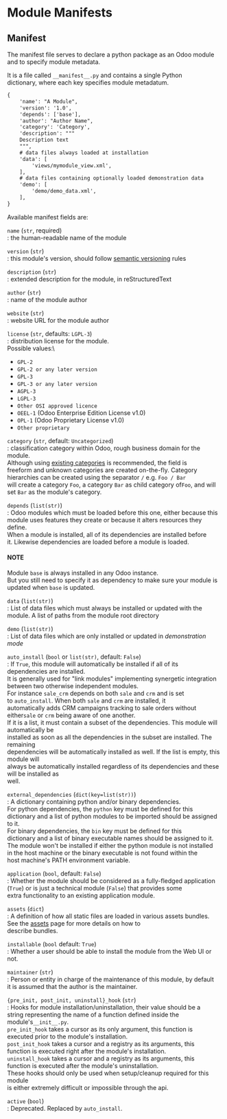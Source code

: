 # Module Manifests

## Manifest

The manifest file serves to declare a python package as an Odoo module\
and to specify module metadata.

It is a file called `__manifest__.py` and contains a single Python\
dictionary, where each key specifies module metadatum.

```default
{
    'name': "A Module",
    'version': '1.0',
    'depends': ['base'],
    'author': "Author Name",
    'category': 'Category',
    'description': """
    Description text
    """,
    # data files always loaded at installation
    'data': [
        'views/mymodule_view.xml',
    ],
    # data files containing optionally loaded demonstration data
    'demo': [
        'demo/demo_data.xml',
    ],
}
```

Available manifest fields are:

`name` (`str`, required)\
: the human-readable name of the module

`version` (`str`)\
: this module's version, should follow [semantic versioning](https://semver.org) rules

`description` (`str`)\
: extended description for the module, in reStructuredText

`author` (`str`)\
: name of the module author

`website` (`str`)\
: website URL for the module author

`license` (`str`, defaults: `LGPL-3`)\
: distribution license for the module.\
Possible values:\


* `GPL-2`
* `GPL-2 or any later version`
* `GPL-3`
* `GPL-3 or any later version`
* `AGPL-3`
* `LGPL-3`
* `Other OSI approved licence`
* `OEEL-1` (Odoo Enterprise Edition License v1.0)
* `OPL-1` (Odoo Proprietary License v1.0)
* `Other proprietary`

`category` (`str`, default: `Uncategorized`)\
: classification category within Odoo, rough business domain for the module.\
Although using [existing categories](https://github.com/odoo/odoo/blob/17.0/odoo/addons/base/data/ir_module_category_data.xml) is recommended, the field is\
freeform and unknown categories are created on-the-fly. Category\
hierarchies can be created using the separator `/` e.g. `Foo / Bar`\
will create a category `Foo`, a category `Bar` as child category of`Foo`, and will set `Bar` as the module's category.

`depends` (`list(str)`)\
: Odoo modules which must be loaded before this one, either because this\
module uses features they create or because it alters resources they\
define.\
When a module is installed, all of its dependencies are installed before\
it. Likewise dependencies are loaded before a module is loaded.

#### NOTE

Module `base` is always installed in any Odoo instance.\
But you still need to specify it as dependency to make sure your module is updated when `base` is updated.

`data` (`list(str)`)\
: List of data files which must always be installed or updated with the\
module. A list of paths from the module root directory

`demo` (`list(str)`)\
: List of data files which are only installed or updated in _demonstration_\
_mode_

`auto_install` (`bool` or `list(str)`, default: `False`)\
: If `True`, this module will automatically be installed if all of its\
dependencies are installed.\
It is generally used for "link modules" implementing synergetic integration\
between two otherwise independent modules.\
For instance `sale_crm` depends on both `sale` and `crm` and is set\
to `auto_install`. When both `sale` and `crm` are installed, it\
automatically adds CRM campaigns tracking to sale orders without either`sale` or `crm` being aware of one another.\
If it is a list, it must contain a subset of the dependencies. This module will automatically be\
installed as soon as all the dependencies in the subset are installed. The remaining\
dependencies will be automatically installed as well. If the list is empty, this module will\
always be automatically installed regardless of its dependencies and these will be installed as\
well.

`external_dependencies` (`dict(key=list(str))`)\
: A dictionary containing python and/or binary dependencies.\
For python dependencies, the `python` key must be defined for this\
dictionary and a list of python modules to be imported should be assigned\
to it.\
For binary dependencies, the `bin` key must be defined for this\
dictionary and a list of binary executable names should be assigned to it.\
The module won't be installed if either the python module is not installed\
in the host machine or the binary executable is not found within the\
host machine's PATH environment variable.

`application` (`bool`, default: `False`)\
: Whether the module should be considered as a fully-fledged application\
(`True`) or is just a technical module (`False`) that provides some\
extra functionality to an existing application module.

`assets` (`dict`)\
: A definition of how all static files are loaded in various assets bundles.\
See the [assets](developer/reference/frontend/assets.md#reference-assets) page for more details on how to\
describe bundles.

`installable` (`bool` default: `True`)\
: Whether a user should be able to install the module from the Web UI or not.

`maintainer` (`str`)\
: Person or entity in charge of the maintenance of this module, by default\
it is assumed that the author is the maintainer.

`{pre_init, post_init, uninstall}_hook` (`str`)\
: Hooks for module installation/uninstallation, their value should be a\
string representing the name of a function defined inside the module's`__init__.py`.\
`pre_init_hook` takes a cursor as its only argument, this function is\
executed prior to the module's installation.\
`post_init_hook` takes a cursor and a registry as its arguments, this\
function is executed right after the module's installation.\
`uninstall_hook` takes a cursor and a registry as its arguments, this\
function is executed after the module's uninstallation.\
These hooks should only be used when setup/cleanup required for this module\
is either extremely difficult or impossible through the api.

`active` (`bool`)\
: Deprecated. Replaced by `auto_install`.

